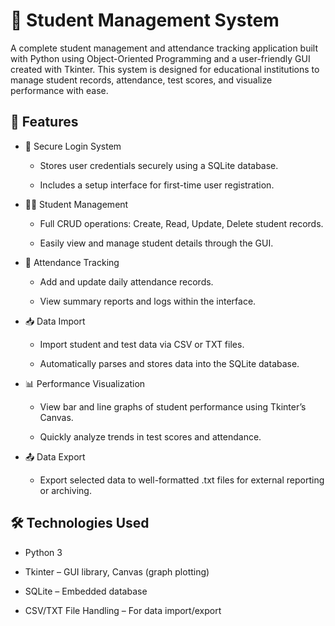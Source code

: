 # 🏫 Student Management System
A complete student management and attendance tracking application built with Python using Object-Oriented Programming and a user-friendly GUI created with Tkinter. This system is designed for educational institutions to manage student records, attendance, test scores, and visualize performance with ease.

## 🚀 Features
- 🔐 Secure Login System

  - Stores user credentials securely using a SQLite database.

  - Includes a setup interface for first-time user registration.

- 🧑‍🎓 Student Management

  - Full CRUD operations: Create, Read, Update, Delete student records.

  - Easily view and manage student details through the GUI.

- 📅 Attendance Tracking

  - Add and update daily attendance records.

  - View summary reports and logs within the interface.

- 📥 Data Import

  - Import student and test data via CSV or TXT files.

  - Automatically parses and stores data into the SQLite database.

- 📊 Performance Visualization

  - View bar and line graphs of student performance using Tkinter’s Canvas.

  - Quickly analyze trends in test scores and attendance.

- 📤 Data Export

  - Export selected data to well-formatted .txt files for external reporting or archiving.

## 🛠 Technologies Used
 - Python 3

 - Tkinter – GUI library, Canvas (graph plotting)

 - SQLite – Embedded database

 - CSV/TXT File Handling – For data import/export
